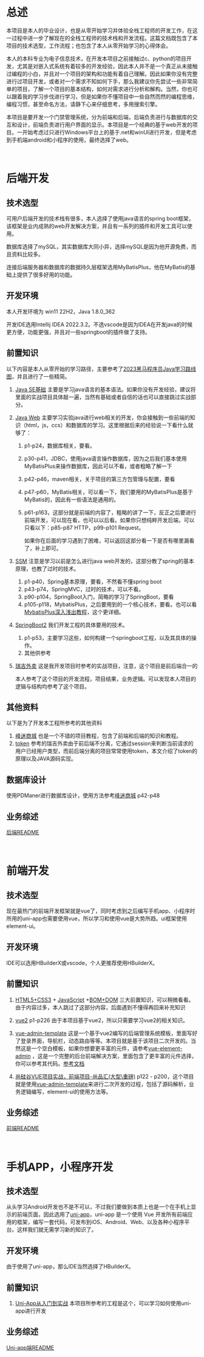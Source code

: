 # 总述

本项目是本人的毕业设计，也是从零开始学习并体验全栈工程师的开发工作，在这一过程中进一步了解现在的全栈工程师的技术栈和开发流程。这篇文档既包含了本项目的技术选型，工作流程；也包含了本人从零开始学习的心得体会。

本人的本科专业为电子信息技术，在开发本项目之前接触过c、python的项目开发，尤其是对嵌入式系统有着较多的开发经验，因此本人并不是一个真正从未接触过编程的小白，并且对一个项目的架构和功能有着自己理解。因此如果你没有完整进行过项目开发，或者对一个需求不知如何下手，那么我建议你先尝试一些非常简单的项目，了解一个项目的基本结构，如何对需求进行分析和解构。当然，你也可以跟着我的学习步伐进行学习，但是如果你不懂项目中一些自然而然的编程思维，编程习惯，甚至命名方法，请静下心来仔细思考，多用搜索引擎。

本项目是要开发一个门禁管理系统，分为前端和后端，后端负责进行与数据库的交互和设计，前端负责进行用户界面的显示。本项目是一个经典的基于web开发的项目。一开始考虑过只进行Windows平台上的基于.net和winUI进行开发，但是考虑到手机端android和小程序的使用，最终选择了web。

<br/>

# 后端开发

## 技术选型

可用户后端开发的技术栈有很多，本人选择了使用java语言的spring boot框架，该框架是业内成熟的web开发解决方案，并且有一系列的插件和开发工具可以使用。

数据库选择了mySQL，其实数据库大同小异，选择mySQL是因为他开源免费，而且资料比较多。

连接后端服务器和数据库的数据持久层框架选用MyBatisPlus，他在MyBatis的基础上提供了很多好用的功能。

## 开发环境

本人开发环境为 win11 22H2，Java 1.8.0_362

开发IDE选用Intellij IDEA 2022.3.2。不选vscode是因为IDEA在开发java的时候更方便，功能更强，并且对一些springboot的插件做了支持。

## 前置知识

以下内容是本人从零开始的学习路径，主要参考了[2023黑马程序员Java学习路线图](https://www.bilibili.com/read/cv9965357)，并且进行了一些精简。

1. [Java SE基础](https://www.bilibili.com/video/BV1Cv411372m/)   主要是学习java语言的基本语法。如果你没有开发经验，建议将里面的实战项目具体敲一遍，当然有基础或者自信的话也可以直接跳过实战部分。
2. [Java Web](https://www.bilibili.com/video/BV1Qf4y1T7Hx/)  主要学习实验java进行web相关的开发，你会接触到一些前端的知识（html，js，ccs）和数据库的学习。这里根据后来的经验说一下看什么就够了：
   1. p1-p24，数据库相关，要看。
   2. p30-p41，JDBC，使用java语言操作数据库，因为之后我们基本使用MyBatisPlus来操作数据库，因此可以不看，或者粗略了解一下
   3. p42-p46，maven相关，关于项目的第三方包管理与配置，要看
   4. p47-p60，MyBatis相关，可以看一下，我们要用的MyBatisPlus是基于MyBatis的，因此有一些语法是通用的。
   5. p61-p163，这部分就是前端的内容了，粗略的讲了一下，反正之后要进行前端开发，可以现在看，也可以以后看。如果你只想纯粹开发后端，可以只看以下：p85-p87 HTTP，p99-p101 Request。
      
      如果你在后面的学习遇到了困难，可以返回这部分看一下是否有哪里漏看了，补上即可。
3. [SSM](https://www.bilibili.com/video/BV1Fi4y1S7ix/)  注意是学习以前是怎么进行java web开发的，这部分教了spring的基本原理，也教了过时的技术。
   1. p1-p40，Spring基本原理，要看，不然看不懂spring boot
   2. p43-p74，SpringMVC，过时的技术，可以不看。
   3. p90-p104，SpringBoot入门，简略的学习了SpringBoot，要看
   4. p105-p118，MybatisPlus，之后要用到的一个核心技术，要看。也可以看[MybatisPlus深入浅出教程](https://www.bilibili.com/video/BV1rE41197jR/)，这个更详细。
4. [SpringBoot2](https://www.bilibili.com/video/BV15b4y1a7yG/)  我们开发工程的具体要用的技术。
   1. p1-p53，主要学习这些，如何构建一个springboot工程，以及其具体的操作。
   2. 其他供参考
5. [瑞吉外卖](https://www.bilibili.com/video/BV13a411q753)  这是我开发项目时参考的实战项目，注意，这个项目是前后端合一的
   
   本人参考了这个项目的开发流程，项目结果，业务逻辑。可以发现本人项目的逻辑与结构均参考了这个项目。

## 其他资料

以下是为了开发本工程所参考的其他资料

1. [峰迷商城](https://www.bilibili.com/video/BV1rp4y1t7Ks/) 也是一个不错的项目教程，包含了前端和后端的知识和教程。
2. [token](https://blog.csdn.net/qq_53225969/article/details/122398849)  参考的瑞吉外卖由于前后端不分离，它通过session来判断当前请求的用户已经用户类型，而前后端分离的项目常常使用token，本文介绍了token的原理以及JAVA源码实现。

## 数据库设计

使用PDManer进行数据库设计，使用方法参考[峰迷商城](https://www.bilibili.com/video/BV1rp4y1t7Ks/) p42-p48

## 业务综述

[后端README](https://github.com/Sand-van/Gate_system_backEnd/blob/master/README.md)

<br/>

# 前端开发

## 技术选型

现在最热门的前端开发框架就是vue了，同时考虑到之后编写手机app、小程序时所用的uni-app也需要使用vue，所以学习和使用vue是大势所趋。ui框架使用element-ui。

## 开发环境

IDE可以选用HBuilderX或vscode，个人更推荐使用HBuilderX。

## 前置知识

1. [HTML5+CSS3](https://www.bilibili.com/video/BV1Kg411T7t9/) + [JavaScript](https://www.bilibili.com/video/BV1Y84y1L7Nn/) +[BOM+DOM](https://www.bilibili.com/video/BV1k4411w7sV/) 三大前置知识，可以稍微看看。由于内容过多，本人跳过了这部分内容，后面遇到不懂得再回来补充知识
2. [vue2](https://www.bilibili.com/video/BV1zq4y1p7ga/) p1-p226 由于本项目基于vue2，所以只需要学习vue2的相关知识。
3. [vue-admin-template](https://github.com/PanJiaChen/vue-admin-template) 这是一个基于vue2编写的后端管理系统模板，里面写好了登录界面，导航栏，动态路由等等。本项目就是基于该项目二次开发的。当然这是一个空白模板，如果你想要更丰富的元件，请参考[vue-element-admin](https://github.com/PanJiaChen/vue-element-admin) ，这是一个完整的后台前端解决方案，里面包含了更丰富的元件选择，你可以参考其代码。[参考文档](https://panjiachen.gitee.io/vue-element-admin-site/zh/)

4. [尚硅谷VUE项目实战，前端项目-尚品汇(大型\重磅)](https://www.bilibili.com/video/BV1Vf4y1T7bw/) p122 - p200，这个项目就是使用<u>vue-admin-template</u>来进行二次开发的过程，包括了源码解析，业务逻辑编写，element-ui的使用方法等。

## 业务综述

[前端README](https://github.com/Sand-van/Gate_system_frontEnd/blob/master/README.md)

<br/>

# 手机APP，小程序开发

## 技术选型

从头学习Android开发也不是不可以，不过我们要做到本质上也是一个在手机上显示的前端页面，因此选用了[uni-app](https://uniapp.dcloud.net.cn/)，uni-app 是一个使用 Vue 开发所有前端应用的框架，编写一套代码，可发布到iOS、Android、Web、以及各种小程序平台。这样我们就无需学习新的知识了。

## 开发环境

由于使用了uni-app，那么IDE当然选择了HBuilderX。

## 前置知识

1. [Uni-App从入门到实战](https://www.bilibili.com/video/BV1BJ411W7pX/)  本项目所参考的工程是这个，可以学习如何使用uni-app进行开发

## 业务综述

[Uni-app端README](https://github.com/Sand-van/Gate_system_uniapp/blob/master/README.md)